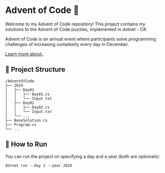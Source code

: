 # Advent of Code 🎄

Welcome to my Advent of Code repository! This project contains my solutions to the Advent of Code puzzles, implemented
in dotnet - C#.

Advent of Code is an annual event where participants solve programming challenges of increasing
complexity every
day in December.

[Learn more about.](https://adventofcode.com).

## 📂 Project Structure

```
/AdventOfCode
├── 2024
│   ├── Day01
│   │   ├── Day01.cs
│   │   └── Input.txt
│   ├── Day02
│   │   ├── Day02.cs
│   │   └── Input.txt
│   └── ...
├── BaseSolution.cs
├── Program.cs
└── ...
```

## 🚀 How to Run

You can run the project on specifying a day and a year (both are optionals):

```shell
dotnet run --day 1 --year 2024 
```

